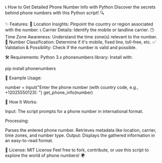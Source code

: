 📞 How to Get Detailed Phone Number Info with Python
Discover the secrets behind phone numbers with this Python script! 🔍

✨ Features:
📍 Location Insights: Pinpoint the country or region associated with the number.
📞 Carrier Details: Identify the mobile or landline carrier.
🕒 Time Zone Awareness: Understand the time zone(s) relevant to the number.
🔢 Number Classification: Determine if it's mobile, fixed line, toll-free, etc.
✅ Validation & Possibility: Check if the number is valid and possible.

🛠️ Requirements:
Python 3.x
phonenumbers library: Install with:

pip install phonenumbers

🚀 Example Usage:

number = input("Enter the phone number (with country code, e.g., +12025550123): ")
get_phone_info(number)

📝 How It Works:

Input: The script prompts for a phone number in international format.

Processing:

Parses the entered phone number.
Retrieves metadata like location, carrier, time zones, and number type.
Output: Displays the gathered information in an easy-to-read format.

📜 License:
MIT License
Feel free to fork, contribute, or use this script to explore the world of phone numbers! 🌍
